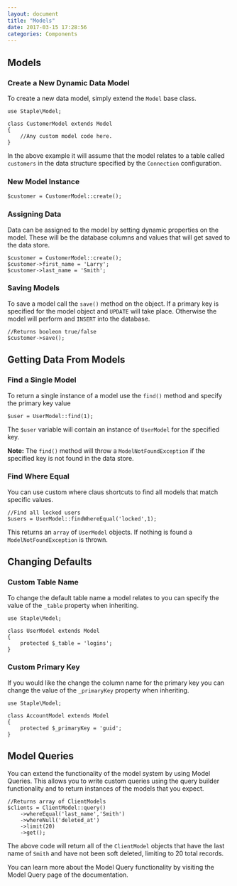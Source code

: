 ```yaml
---
layout: document
title: "Models"
date: 2017-03-15 17:28:56
categories: Components
---
```


## Models

### Create a New Dynamic Data Model

To create a new data model, simply extend the `Model` base class. 

```php?start_inline=1
use Staple\Model;

class CustomerModel extends Model
{
    //Any custom model code here.
}
```

In the above example it will assume that the model relates to a table called `customers`
in the data structure specified by the `Connection` configuration.

### New Model Instance
```php?start_inline=1
$customer = CustomerModel::create();
```

### Assigning Data

Data can be assigned to the model by setting dynamic properties on the model. 
These will be the database columns and values that will get saved to the data store.

```php?start_inline=1
$customer = CustomerModel::create();
$customer->first_name = 'Larry';
$customer->last_name = 'Smith';
```

### Saving Models

To save a model call the `save()` method on the object. If a primary key is specified
for the model object and `UPDATE` will take place. Otherwise the model will perform
and `INSERT` into the database.

```php?start_inline=1
//Returns booleon true/false
$customer->save();
```

## Getting Data From Models

### Find a Single Model

To return a single instance of a model use the `find()` method and specify the primary
key value

```php?start_inline=1
$user = UserModel::find(1);
```

The `$user` variable will contain an instance of `UserModel` for the specified key.

**Note:** The `find()` method will throw a `ModelNotFoundException` if the specified key
is not found in the data store.

### Find Where Equal

You can use custom where claus shortcuts to find all models that match specific values.

```php?start_inline=1
//Find all locked users
$users = UserModel::findWhereEqual('locked',1);
```

This returns an `array` of `UserModel` objects. If nothing is found a `ModelNotFoundException`
is thrown.

## Changing Defaults

### Custom Table Name

To change the default table name a model relates to you can specify the value of the
`_table` property when inheriting.

```php?start_inline=1
use Staple\Model;

class UserModel extends Model
{
    protected $_table = 'logins';
}
```

### Custom Primary Key

If you would like the change the column name for the primary key you can change the
value of the `_primaryKey` property when inheriting.

```php?start_inline=1
use Staple\Model;

class AccountModel extends Model
{
    protected $_primaryKey = 'guid';
}
```

## Model Queries

You can extend the functionality of the model system by using Model Queries. This allows
you to write custom queries using the query builder functionality and to return instances
of the models that you expect.

```php?start_inline=1
//Returns array of ClientModels
$clients = ClientModel::query()
    ->whereEqual('last_name','Smith')
    ->whereNull('deleted_at')
    ->limit(20)
    ->get();
```

The above code will return all of the `ClientModel` objects that have the last name of `Smith`
and have not been soft deleted, limiting to 20 total records.

You can learn more about the Model Query functionality by visiting the Model Query page of the
documentation.